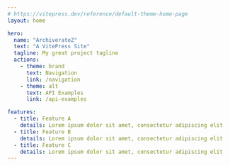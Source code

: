 ```yaml
---
# https://vitepress.dev/reference/default-theme-home-page
layout: home

hero:
  name: "ArchiverateZ"
  text: "A VitePress Site"
  tagline: My great project tagline
  actions:
    - theme: brand
      text: Navigation
      link: /navigation
    - theme: alt
      text: API Examples
      link: /api-examples

features:
  - title: Feature A
    details: Lorem ipsum dolor sit amet, consectetur adipiscing elit
  - title: Feature B
    details: Lorem ipsum dolor sit amet, consectetur adipiscing elit
  - title: Feature C
    details: Lorem ipsum dolor sit amet, consectetur adipiscing elit
---
```


